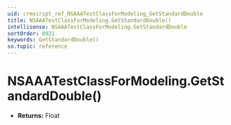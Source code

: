 ```yaml
---
uid: crmscript_ref_NSAAATestClassForModeling_GetStandardDouble
title: NSAAATestClassForModeling.GetStandardDouble()
intellisense: NSAAATestClassForModeling.GetStandardDouble
sortOrder: 8921
keywords: GetStandardDouble()
so.topic: reference
---
```


# NSAAATestClassForModeling.GetStandardDouble()

* **Returns:** Float

